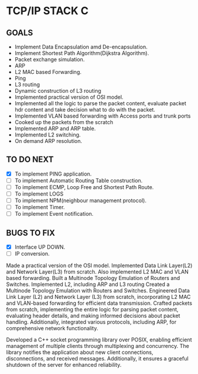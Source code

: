 # TCP/IP STACK C

## GOALS
- Implement Data Encapsulation amd De-encapsulation.
- Implement Shortest Path Algorithm(Dijkstra Algorithm).
- Packet exchange simulation.
- ARP
- L2 MAC based Forwarding.
- Ping
- L3 routing
- Dynamic construction of L3 routing
- Implemented practical version of OSI model.
- Implemented all the logic to parse the packet content, evaluate packet hdr content and take decision what to do with the packet.
- Implemented VLAN based forwarding with Access ports and trunk ports
- Cooked up the packets from the scratch
- Implemented ARP and ARP table.
- Implemented L2 switching.
- On demand ARP resolution.

## TO DO NEXT
- [x] To implement PING application. 
- [ ] To implement Automatic Routing Table construction.
- [ ] To implement ECMP, Loop Free and Shortest Path Route.
- [ ] To implement LOGS
- [ ] To implement NPM(neighbour management protocol).
- [ ] To implement Timer.
- [ ] To implement Event notification.

## BUGS TO FIX
- [x] Interface UP DOWN.
- [ ] IP conversion. 

Made a practical version of the OSI model. Implemented Data Link Layer(L2) and Network Layer(L3) from scratch. Also implemented L2 MAC and VLAN based forwarding.
Built a Multinode Topology Emulation of Routers and Switches. Implemented L2, including ARP and L3 routing
Created a Multinode Topology Emulation with Routers and Switches. Engineered Data Link Layer (L2) and Network Layer (L3) from scratch, incorporating L2 MAC and VLAN-based forwarding for efficient data transmission.
Crafted packets from scratch, implementing the entire logic for parsing packet content, evaluating header details, and making informed decisions about packet handling. Additionally, integrated various protocols, including ARP, for comprehensive network functionality.


Developed a C++ socket programming library over POSIX, enabling efficient management of multiple clients through multiplexing and concurrency. The library notifies the application about new client connections, disconnections, and received messages. Additionally, it ensures a graceful shutdown of the server for enhanced reliability.
